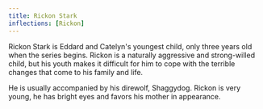```yaml
---
title: Rickon Stark
inflections: [Rickon]
---
```


Rickon Stark is Eddard and Catelyn's youngest child, only three years old when the series begins. Rickon is a naturally aggressive and strong-willed child, but his youth makes it difficult for him to cope with the terrible changes that come to his family and life.

He is usually accompanied by his direwolf, Shaggydog. Rickon is very young, he has bright eyes and favors his mother in appearance.


